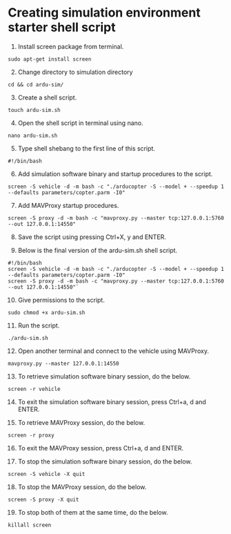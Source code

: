 # Creating simulation environment starter shell script

1. Install screen package from terminal.

`sudo apt-get install screen`

2. Change directory to simulation directory

`cd && cd ardu-sim/`

3. Create a shell script.

`touch ardu-sim.sh`

4. Open the shell script in terminal using nano.

`nano ardu-sim.sh`

5. Type shell shebang to the first line of this script.

`#!/bin/bash`

6. Add simulation software binary and startup procedures to the script.

`screen -S vehicle -d -m bash -c "./arducopter -S --model + --speedup 1 --defaults parameters/copter.parm -I0"`

7. Add MAVProxy startup procedures.

`screen -S proxy -d -m bash -c "mavproxy.py --master tcp:127.0.0.1:5760 --out 127.0.0.1:14550"`

8. Save the script using pressing Ctrl+X, y and ENTER.

9. Below is the final version of the ardu-sim.sh shell script.

```
#!/bin/bash
screen -S vehicle -d -m bash -c "./arducopter -S --model + --speedup 1 --defaults parameters/copter.parm -I0"
screen -S proxy -d -m bash -c "mavproxy.py --master tcp:127.0.0.1:5760 --out 127.0.0.1:14550"`
```

10. Give permissions to the script.

`sudo chmod +x ardu-sim.sh`

11. Run the script.

`./ardu-sim.sh`

12. Open another terminal and connect to the vehicle using MAVProxy.

`mavproxy.py --master 127.0.0.1:14550`

13. To retrieve simulation software binary session, do the below.

`screen -r vehicle`

14. To exit the simulation software binary session, press Ctrl+a, d and ENTER.

15. To retrieve MAVProxy session, do the below.

`screen -r proxy`

16. To exit the MAVProxy session, press Ctrl+a, d and ENTER.

17. To stop the simulation software binary session, do the below.

`screen -S vehicle -X quit`

18. To stop the MAVProxy session, do the below.

`screen -S proxy -X quit`

19. To stop both of them at the same time, do the below.

`killall screen`